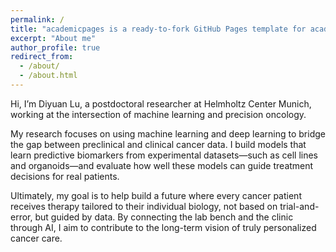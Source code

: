 ```yaml
---
permalink: /
title: "academicpages is a ready-to-fork GitHub Pages template for academic personal websites"
excerpt: "About me"
author_profile: true
redirect_from: 
  - /about/
  - /about.html
---
```

Hi, I’m Diyuan Lu, a postdoctoral researcher at Helmholtz Center Munich, working at the intersection of machine learning and precision oncology.

My research focuses on using machine learning and deep learning to bridge the gap between preclinical and clinical cancer data. I build models that learn predictive biomarkers from experimental datasets—such as cell lines and organoids—and evaluate how well these models can guide treatment decisions for real patients. 

Ultimately, my goal is to help build a future where every cancer patient receives therapy tailored to their individual biology, not based on trial-and-error, but guided by data. By connecting the lab bench and the clinic through AI, I aim to contribute to the long-term vision of truly personalized cancer care.


